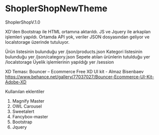 # ShoplerShopNewTheme

ShoplerShopV.1.0

XD'den Bootstrap ile HTML ortamına aktarıldı.
JS ve Jquery ile arkaplan işlemleri yapıldı.
Ortamda API yok, veriler JSON dosyasından geliyor ve localstorage üzerinde tutuluyor.


 Ürün listesinin bulunduğu yer /json/products.json
 Kategori listesinin bulunduğu yer /json/category.json
 Sepete atılan ürünlerin tutulduğu yer /localstorage
 Üyelik işlemlerinin yapıldığı yer /session
 
XD Teması: Bouncer – Ecommerce Free XD UI kit - Almaz Bisenbaev
https://www.behance.net/gallery/77037027/Bouncer-Ecommerce-UI-Kit-Adobe-XD


Kullanılan eklentiler
1) Magnify Master
2) OWL Carousel
3) Sweetalert
4) Fancybox-master
5) Bootstrap
6) Jquery
